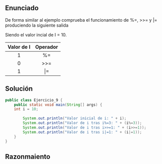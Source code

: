## Enunciado
De forma similar al ejemplo comprueba el funcionamiento de %=, >>= y |= produciendo la siguiente salida

Siendo el valor incial de I = 10.

| Valor de I | Operador |
| :--: | :--: |
|  1   | %= |
| 0 | >>= |
|1 | \|= |
## Solución
 
```java
public class Ejercicio_9 {
    public static void main(String[] args) { 
    int i = 10;
		
		System.out.println("Valor inicial de i: " + i);
		System.out.println("Valor de i tras i%=3: " + (i%=3));
		System.out.println("Valor de i tras i>>=1: " + (i>>=1));
		System.out.println("Valor de i tras i|=1: " + (i|=1));
    }
}
```

## Razonmaiento